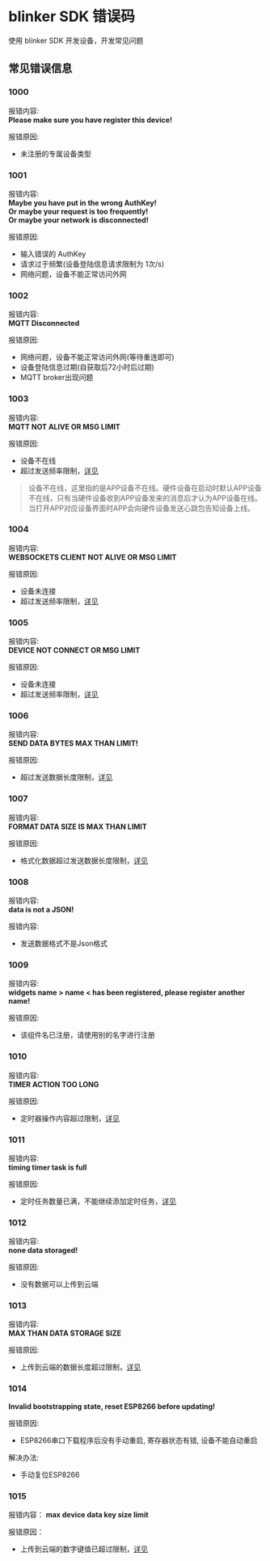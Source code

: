 # blinker SDK 错误码
使用 blinker SDK 开发设备，开发常见问题  

## 常见错误信息  
### 1000
报错内容:  
**Please make sure you have register this device!**  

报错原因:  
- 未注册的专属设备类型  

### 1001
报错内容:  
**Maybe you have put in the wrong AuthKey!**  
**Or maybe your request is too frequently!**  
**Or maybe your network is disconnected!**  

报错原因:  
- 输入错误的 AuthKey  
- 请求过于频繁(设备登陆信息请求限制为 1次/s)  
- 网络问题，设备不能正常访问外网  

### 1002
报错内容:  
**MQTT Disconnected**

报错原因:  
- 网络问题，设备不能正常访问外网(等待重连即可)  
- 设备登陆信息过期(自获取后72小时后过期)  
- MQTT broker出现问题    

### 1003
报错内容:   
**MQTT NOT ALIVE OR MSG LIMIT**  

报错原因:  
- 设备不在线  
- 超过发送频率限制，[详见](?file=011-Q%26A及开发常见问题/00-Q%26A#通讯限制 "通讯限制")  
> 设备不在线，这里指的是APP设备不在线。硬件设备在启动时默认APP设备不在线，只有当硬件设备收到APP设备发来的消息后才认为APP设备在线。当打开APP对应设备界面时APP会向硬件设备发送心跳包告知设备上线。  

### 1004
报错内容:  
**WEBSOCKETS CLIENT NOT ALIVE OR MSG LIMIT**  

报错原因:  
- 设备未连接  
- 超过发送频率限制，[详见](?file=011-Q%26A及开发常见问题/00-Q%26A#通讯限制 "通讯限制")  

### 1005
报错内容:  
**DEVICE NOT CONNECT OR MSG LIMIT**

报错原因:  
- 设备未连接  
- 超过发送频率限制，[详见](?file=011-Q%26A及开发常见问题/00-Q%26A#通讯限制 "通讯限制")  

### 1006
报错内容:  
**SEND DATA BYTES MAX THAN LIMIT!**  

报错原因:  
- 超过发送数据长度限制，[详见](?file=011-Q%26A及开发常见问题/00-Q%26A#通讯限制 "通讯限制")  

### 1007
报错内容:  
**FORMAT DATA SIZE IS MAX THAN LIMIT**  

报错原因:  
- 格式化数据超过发送数据长度限制，[详见](?file=011-Q%26A及开发常见问题/00-Q%26A#通讯限制 "通讯限制")  

### 1008
报错内容:  
**data is not a JSON!**

报错内容:  
- 发送数据格式不是Json格式  

### 1009
报错内容:  
**widgets name > name < has been registered, please register another name!**

报错原因:  
- 该组件名已注册，请使用别的名字进行注册  

### 1010
报错内容:  
**TIMER ACTION TOO LONG**

报错原因:  
- 定时器操作内容超过限制，[详见](?file=011-Q%26A及开发常见问题/00-Q%26A#定时器限制 "定时器限制")    

### 1011
报错内容:  
**timing timer task is full**

报错原因:  
- 定时任务数量已满，不能继续添加定时任务，[详见](?file=011-Q%26A及开发常见问题/00-Q%26A#定时器限制 "定时器限制")    

### 1012
报错内容:  
**none data storaged!**

报错原因:  
- 没有数据可以上传到云端  

### 1013
报错内容:  
**MAX THAN DATA STORAGE SIZE**

报错原因:  
- 上传到云端的数据长度超过限制，[详见](?file=011-Q%26A及开发常见问题/00-Q%26A#云端储存限制 "云端储存限制")   

### 1014
**Invalid bootstrapping state, reset ESP8266 before updating!**

报错原因:
- ESP8266串口下载程序后没有手动重启, 寄存器状态有错, 设备不能自动重启  

解决办法:
- 手动复位ESP8266  

### 1015
报错内容：
**max device data key size limit**  

报错原因：
- 上传到云端的数字键值已超过限制，[详见](?file=011-Q%26A及开发常见问题/00-Q%26A#云端储存限制 "云端储存限制") 
